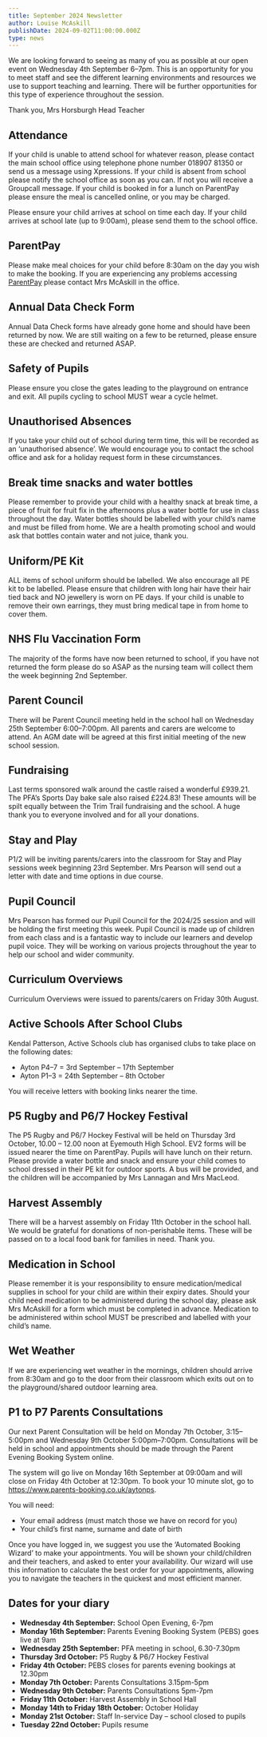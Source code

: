 ```yaml
---
title: September 2024 Newsletter
author: Louise McAskill
publishDate: 2024-09-02T11:00:00.000Z
type: news
---
```


We are looking forward to seeing as many of you as possible at our open event on
Wednesday 4th September 6–7pm. This is an opportunity for you to meet staff and
see the different learning environments and resources we use to support teaching
and learning. There will be further opportunities for this type of experience
throughout the session.

Thank you, 
Mrs Horsburgh 
Head Teacher


## Attendance

If your child is unable to attend school for whatever reason, please contact
the main school office using telephone phone number 018907 81350 or send us a
message using Xpressions. If your child is absent from school please notify the
school office as soon as you can. If not you will receive a Groupcall message.
If your child is booked in for a lunch on ParentPay please ensure the meal is
cancelled online, or you may be charged.

Please ensure your child arrives at school on time each day. If your child
arrives at school late (up to 9:00am), please send them to the school office.

## ParentPay

Please make meal choices for your child before 8:30am on the day you
wish to make the booking. If you are experiencing any problems accessing
[ParentPay](https://parentpay.com) please contact Mrs McAskill in the office.

## Annual Data Check Form

Annual Data Check forms have already gone home and should have been returned
by now. We are still waiting on a few to be returned, please ensure these are
checked and returned ASAP.

## Safety of Pupils

Please ensure you close the gates leading to the playground on entrance and
exit. All pupils cycling to school MUST wear a cycle helmet.

## Unauthorised Absences

If you take your child out of school during term time, this will be recorded
as an ‘unauthorised absence’. We would encourage you to contact the school
office and ask for a holiday request form in these circumstances.

## Break time snacks and water bottles

Please remember to provide your child with a healthy snack at break time, a
piece of fruit for fruit fix in the afternoons plus a water bottle for use in
class throughout the day. Water bottles should be labelled with your child’s
name and must be filled from home. We are a health promoting school and would
ask that bottles contain water and not juice, thank you.

## Uniform/PE Kit

ALL items of school uniform should be labelled. We also encourage all PE kit to
be labelled. Please ensure that children with long hair have their hair tied
back and NO jewellery is worn on PE days. If your child is unable to remove
their own earrings, they must bring medical tape in from home to cover them.


## NHS Flu Vaccination Form

The majority of the forms have now been returned to school, if you have not
returned the form please do so ASAP as the nursing team will collect them the
week beginning 2nd September.

## Parent Council

There will be Parent Council meeting held in the school hall on Wednesday 25th
September 6:00–7:00pm. All parents and carers are welcome to attend. An AGM date
will be agreed at this first initial meeting of the new school session.

## Fundraising

Last terms sponsored walk around the castle raised a wonderful £939.21. The
PFA’s Sports Day bake sale also raised £224.83! These amounts will be spilt
equally between the Trim Trail fundraising and the school. A huge thank you to
everyone involved and for all your donations.

## Stay and Play

P1/2 will be inviting parents/carers into the classroom for Stay and Play
sessions week beginning 23rd September. Mrs Pearson will send out a letter with
date and time options in due course.

## Pupil Council

Mrs Pearson has formed our Pupil Council for the 2024/25 session and will be
holding the first meeting this week. Pupil Council is made up of children from
each class and is a fantastic way to include our learners and develop pupil
voice. They will be working on various projects throughout the year to help our
school and wider community.

## Curriculum Overviews

Curriculum Overviews were issued to parents/carers on Friday 30th August.

## Active Schools After School Clubs

Kendal Patterson, Active Schools club has organised clubs to take place on the
following dates:

* Ayton P4–7 = 3rd September – 17th September
* Ayton P1–3 = 24th September – 8th October

You will receive letters with booking links nearer the time.

## P5 Rugby and P6/7 Hockey Festival

The P5 Rugby and P6/7 Hockey Festival will be held on Thursday 3rd October,
10.00 – 12.00 noon at Eyemouth High School. EV2 forms will be issued nearer
the time on ParentPay. Pupils will have lunch on their return. Please provide a
water bottle and snack and ensure your child comes to school dressed in their
PE kit for outdoor sports. A bus will be provided, and the children will be
accompanied by Mrs Lannagan and Mrs MacLeod.

## Harvest Assembly

There will be a harvest assembly on Friday 11th October in the school hall. We
would be grateful for donations of non-perishable items. These will be passed on
to a local food bank for families in need. Thank you.

## Medication in School

Please remember it is your responsibility to ensure medication/medical supplies
in school for your child are within their expiry dates. Should your child need
medication to be administered during the school day, please ask Mrs McAskill for
a form which must be completed in advance. Medication to be administered within
school MUST be prescribed and labelled with your child’s name.

## Wet Weather

If we are experiencing wet weather in the mornings, children should arrive
from 8:30am and go to the door from their classroom which exits out on to the
playground/shared outdoor learning area.

## P1 to P7 Parents Consultations

Our next Parent Consultation will be held on Monday 7th October, 3:15–5:00pm and
Wednesday 9th October 5:00pm–7:00pm. Consultations will be held in school and
appointments should be made through the Parent Evening Booking System online.

The system will go live on Monday 16th September at 09:00am and will close
on Friday 4th October at 12:30pm. To book your 10 minute slot, go to
<https://www.parents-booking.co.uk/aytonps>.

You will need:

* Your email address (must match those we have on record for you)
* Your child’s first name, surname and date of birth

Once you have logged in, we suggest you use the ‘Automated Booking Wizard’
to make your appointments. You will be shown your child/children and their
teachers, and asked to enter your availability. Our wizard will use this
information to calculate the best order for your appointments, allowing you to
navigate the teachers in the quickest and most efficient manner.


## Dates for your diary

* **Wednesday 4th September:** School Open Evening, 6-7pm
* **Monday 16th September:** Parents Evening Booking System (PEBS) goes live at 9am
* **Wednesday 25th September:** PFA meeting in school, 6.30-7.30pm
* **Thursday 3rd October:** P5 Rugby & P6/7 Hockey Festival
* **Friday 4th October:** PEBS closes for parents evening bookings at 12.30pm
* **Monday 7th October:** Parents Consultations 3.15pm-5pm
* **Wednesday 9th October:** Parents Consultations 5pm-7pm
* **Friday 11th October:** Harvest Assembly in School Hall
* **Monday 14th to Friday 18th October:** October Holiday
* **Monday 21st October:** Staff In-service Day – school closed to pupils
* **Tuesday 22nd October:** Pupils resume
